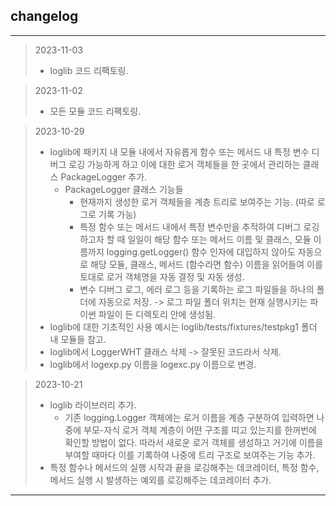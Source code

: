 changelog
---
- - -
> 2023-11-03
> - loglib 코드 리팩토링. 

> 2023-11-02
> - 모든 모듈 코드 리팩토링.

> 2023-10-29
> - loglib에 패키지 내 모듈 내에서 자유롭게 함수 또는 메서드 내 특정 변수 
디버그 로깅 가능하게 하고 이에 대한 로거 객체들을 한 곳에서 관리하는 클래스 PackageLogger 추가. 
>   - PackageLogger 클래스 기능들
>       - 현재까지 생성한 로거 객체들을 계층 트리로 보여주는 기능. (따로 로그로 기록 가능)
>       - 특정 함수 또는 메서드 내에서 특정 변수만을 추적하여 디버그 로깅하고자 할 때 일일이 해당 함수 또는 메서드 이름 및 클래스, 모듈 이름까지 
logging.getLogger() 함수 인자에 대입하지 않아도 자동으로 해당 모듈, 클래스, 메서드 (함수라면 함수) 이름을 읽어들여 이를 토대로 로거 객체명을 자동 결정 및 자동 생성. 
>       - 변수 디버그 로그, 에러 로그 등을 기록하는 로그 파일들을 하나의 폴더에 자동으로 저장. -> 로그 파일 폴더 위치는 현재 실행시키는 파이썬 파일이 든 디렉토리 안에 생성됨. 
> - loglib에 대한 기초적인 사용 예시는 loglib/tests/fixtures/testpkg1 폴더 내 모듈들 참고. 
> - loglib에서 LoggerWHT 클래스 삭제 -> 잘못된 코드라서 삭제. 
> - loglib에서 logexp.py 이름을 logexc.py 이름으로 변경. 

> 2023-10-21
> - loglib 라이브러리 추가.
>   - 기존 logging.Logger 객체에는 로거 이름을 계층 구분하여 입력하면 나중에 부모-자식 로거 객체 계층이 어떤 구조를 띠고 있는지를 
한꺼번에 확인할 방법이 없다. 따라서 새로운 로거 객체를 생성하고 거기에 이름을 부여할 때마다 이를 기록하여 나중에 트리 구조로 보여주는 기능 추가. 
> - 특정 함수나 메서드의 실행 시작과 끝을 로깅해주는 데코레이터, 특정 함수, 메서드 실행 시 발생하는 예외를 로깅해주는 데코레이터 추가. 
- - -